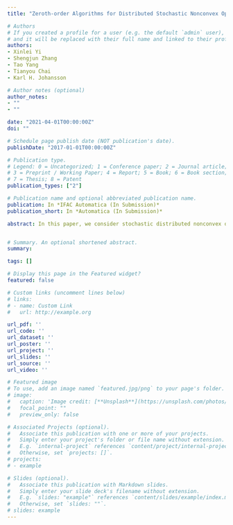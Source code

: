 ```yaml
---
title: "Zeroth-order Algorithms for Distributed Stochastic Nonconvex Optimization"

# Authors
# If you created a profile for a user (e.g. the default `admin` user), write the username (folder name) here 
# and it will be replaced with their full name and linked to their profile.
authors:
- Xinlei Yi
- Shengjun Zhang
- Tao Yang
- Tianyou Chai
- Karl H. Johansson

# Author notes (optional)
author_notes:
- ""
- ""

date: "2021-04-01T00:00:00Z"
doi: ""

# Schedule page publish date (NOT publication's date).
publishDate: "2017-01-01T00:00:00Z"

# Publication type.
# Legend: 0 = Uncategorized; 1 = Conference paper; 2 = Journal article;
# 3 = Preprint / Working Paper; 4 = Report; 5 = Book; 6 = Book section;
# 7 = Thesis; 8 = Patent
publication_types: ["2"]

# Publication name and optional abbreviated publication name.
publication: In *IFAC Automatica (In Submission)*
publication_short: In *Automatica (In Submission)*

abstract: In this paper, we consider stochastic distributed nonconvex optimization with the cost functions be distributed over $n$ agents and only zeroth-order (ZO) information feedback, which emerges in many machine learning applications. We propose two distributed ZO algorithms to solve this problem. In both algorithms, at each iteration each agent samples its local stochastic ZO oracle at two different points with an adaptive smoothing parameter. We show that the proposed algorithms achieve the linear speedup convergence rate $\mathcal{O}(\sqrt{p/(nT)})$ for smooth cost functions and an $\mathcal{O}(p/(nT))$ convergence rate when the global cost function satisfies the Polyak-Lojasiewicz (P-L) condition in addition, where $p$ and $T$ are the dimension of the decision variable and the total number of iterations, respectively. To the best of our knowledge, this is the first linear speedup result for distributed ZO algorithms, which enables us to scale out the computing capability by adding more agents. We also show that the proposed algorithms converge linearly when considering deterministic centralized optimization problems under the P-L condition. We demonstrate through numerical experiments the efficiency of our algorithms in comparison with the baseline and recently proposed centralized and distributed ZO algorithms.


# Summary. An optional shortened abstract.
summary:

tags: []

# Display this page in the Featured widget?
featured: false

# Custom links (uncomment lines below)
# links:
# - name: Custom Link
#   url: http://example.org

url_pdf: ''
url_code: ''
url_dataset: ''
url_poster: ''
url_project: ''
url_slides: ''
url_source: ''
url_video: ''

# Featured image
# To use, add an image named `featured.jpg/png` to your page's folder. 
# image:
#   caption: 'Image credit: [**Unsplash**](https://unsplash.com/photos/pLCdAaMFLTE)'
#   focal_point: ""
#   preview_only: false

# Associated Projects (optional).
#   Associate this publication with one or more of your projects.
#   Simply enter your project's folder or file name without extension.
#   E.g. `internal-project` references `content/project/internal-project/index.md`.
#   Otherwise, set `projects: []`.
# projects:
# - example

# Slides (optional).
#   Associate this publication with Markdown slides.
#   Simply enter your slide deck's filename without extension.
#   E.g. `slides: "example"` references `content/slides/example/index.md`.
#   Otherwise, set `slides: ""`.
# slides: example
---
```


<!-- {{% callout note %}}
Click the *Cite* button above to demo the feature to enable visitors to import publication metadata into their reference management software.
{{% /callout %}}

{{% callout note %}}
Create your slides in Markdown - click the *Slides* button to check out the example.
{{% /callout %}}

Supplementary notes can be added here, including [code, math, and images](https://wowchemy.com/docs/writing-markdown-latex/). -->
